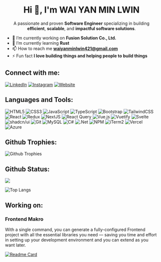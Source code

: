 <h1 align="center">Hi 👋, I'm WAI YAN MIN LWIN</h1>
<p align="center">A passionate and proven <b>Software Engineer</b> specializing in building <b>efficient</b>, <b>scalable</b>, and <b>impactful software solutions</b>.</p>

- 🔭 I’m currently working on **Fusion Solution Co., Ltd.**
- 🌱 I’m currently learning **Rust**
- 📫 How to reach me **waiyanminlwin421@gmail.com**
- ⚡ Fun fact **I love building things and helping people to build things**

## Connect with me:

[![LinkedIn](https://custom-icon-badges.demolab.com/badge/LinkedIn-0A66C2?logo=linkedin-white&logoColor=fff)](https://linkedin.com/in/wyminlwin)
[![Instagram](https://img.shields.io/badge/Instagram-%23E4405F.svg?logo=Instagram&logoColor=white)](https://instagram.com/clean_freak_scout)
[![Website](https://img.shields.io/website-up-down-green-red/http/shields.io.svg)](https://waiyanminlwin.com/)

## Languages and Tools:

![HTML5](https://img.shields.io/badge/html5-%23E34F26.svg?style=for-the-badge&logo=html5&logoColor=white)
![CSS3](https://img.shields.io/badge/css3-%231572B6.svg?style=for-the-badge&logo=css3&logoColor=white)
![JavaScript](https://img.shields.io/badge/javascript-%23323330.svg?style=for-the-badge&logo=javascript&logoColor=%23F7DF1E)
![TypeScript](https://img.shields.io/badge/typescript-%23007ACC.svg?style=for-the-badge&logo=typescript&logoColor=white)
![Bootstrap](https://img.shields.io/badge/bootstrap-%238511FA.svg?style=for-the-badge&logo=bootstrap&logoColor=white)
![TailwindCSS](https://img.shields.io/badge/tailwindcss-%2338B2AC.svg?style=for-the-badge&logo=tailwind-css&logoColor=white)
![React](https://img.shields.io/badge/react-%2320232a.svg?style=for-the-badge&logo=react&logoColor=%2361DAFB)
![Redux](https://img.shields.io/badge/redux-%23593d88.svg?style=for-the-badge&logo=redux&logoColor=white)
![NextJS](https://img.shields.io/badge/Next-black?style=for-the-badge&logo=next.js&logoColor=white)
![React Query](https://img.shields.io/badge/-React%20Query-FF4154?style=for-the-badge&logo=react%20query&logoColor=white)
![Vue.js](https://img.shields.io/badge/vuejs-%2335495e.svg?style=for-the-badge&logo=vuedotjs&logoColor=%234FC08D)
![Vuetify](https://img.shields.io/badge/Vuetify-1867C0?style=for-the-badge&logo=vuetify&logoColor=AEDDFF)
![Svelte](https://img.shields.io/badge/svelte-%23f1413d.svg?style=for-the-badge&logo=svelte&logoColor=white)
![shadcn/ui](https://img.shields.io/badge/shadcn/ui-000000?style=for-the-badge&logo=shadcn/ui&logoColor=white)
![Git](https://img.shields.io/badge/git-%23F05033.svg?style=for-the-badge&logo=git&logoColor=white)
![MySQL](https://img.shields.io/badge/mysql-4479A1.svg?style=for-the-badge&logo=mysql&logoColor=white)
![C#](https://img.shields.io/badge/c%23-%23239120.svg?style=for-the-badge&logo=csharp&logoColor=white)
![.Net](https://img.shields.io/badge/.NET-5C2D91?style=for-the-badge&logo=.net&logoColor=white)
![NPM](https://img.shields.io/badge/NPM-%23CB3837.svg?style=for-the-badge&logo=npm&logoColor=white)
![iTerm2](https://img.shields.io/badge/iTerm2-000000?style=for-the-badge&logo=iterm2&logoColor=05e927)
![Vercel](https://img.shields.io/badge/vercel-%23000000.svg?style=for-the-badge&logo=vercel&logoColor=white)
![Azure](https://img.shields.io/badge/azure-%230072C6.svg?style=for-the-badge&logo=microsoftazure&logoColor=white)

## Github Trophies:

![Github Trophies](https://github-profile-trophy.vercel.app/?username=wyMinLwin&theme=onestar&rank=-?&margin-w=15&margin-h=15)

## Github Status:

<picture>
  <source
    srcset="https://github-readme-stats.vercel.app/api?username=wyMinLwin&show_icons=true&theme=dark&icon_color=fce566&border_color=b2afab"
    media="(prefers-color-scheme: dark)"
  />
  <source
    srcset="https://github-readme-stats.vercel.app/api?username=wyMinLwin&show_icons=true&border_color=b2afab"
    media="(prefers-color-scheme: light), (prefers-color-scheme: no-preference)"
  />
  <img src="https://github-readme-stats.vercel.app/api?username=wyMinLwin&show_icons=true&border_color=b2afab" />
</picture>

![Top Langs](https://github-readme-stats.vercel.app/api/top-langs/?username=wyMinLwin&layout=compact&theme=dark&border_color=b2afab)

## Working on:

### Frontend Makro

With a single command, you can generate a fully-configured Frontend project with all the essential libraries you need — saving you time and effort in setting up your development environment and you can extend as you want later.

[![Readme Card](https://github-readme-stats.vercel.app/api/pin/?username=wyMinLwin&repo=frontend-makro&theme=dark&icon_color=fce566&border_color=b2afab)](https://github.com/wyMinLwin/frontend-makro)
